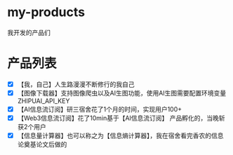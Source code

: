 # my-products
我开发的产品们
# 产品列表
- [x] 【我，自己】人生路漫漫不断修行的我自己
- [x] 【图像下载器】支持图像爬虫以及AI生图功能，使用AI生图需要配置环境变量 ZHIPUAI_API_KEY 
- [x] 【AI信息流订阅】研三宿舍花了1个月的时间，实现用户100+
- [x] 【Web3信息流订阅】花了10min基于【AI信息流订阅】 产品孵化的，当晚斩获2个用户
- [x] 【信息量计算器】也可以称之为【信息熵计算器】，我在宿舍看完香农的信息论奠基论文后做的 
